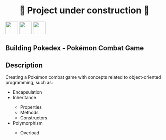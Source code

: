 <h1 align="center"> 🚧 Project under construction 🚧 </h1>

<div>
  <img width="40px" src="https://img.icons8.com/color/48/000000/pokeball-2.png"/>
  <img width="40px" src="https://img.icons8.com/color/48/000000/superball.png"/>
  <img width="40px" src="https://img.icons8.com/color/48/000000/pokedex.png"/>
</div>

<h2> Building Pokedex  - Pokémon Combat Game </h2>
  
<h2> Description </h2>

<p>
    Creating a Pokémon combat game with concepts related to object-oriented programming, such as:
</p>

<ul>
  <li>Encapsulation</li>
  <li>Inheritance</li>
  <ul>
    <li>Properties</li>
    <li>Methods</li>
    <li>Constructors</li>
  </ul>
  <li>Polymorphism</li>
  <ul>
    <li>Overload</li>
  </ul>
</ul>